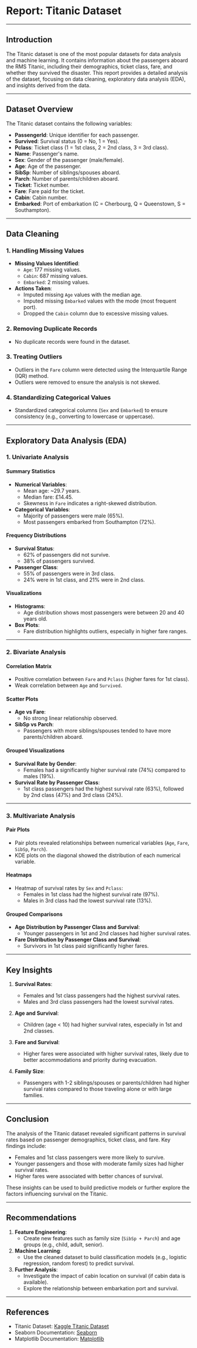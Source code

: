 # **Report: Titanic Dataset**

---

## **Introduction**
The Titanic dataset is one of the most popular datasets for data analysis and machine learning. It contains information about the passengers aboard the RMS Titanic, including their demographics, ticket class, fare, and whether they survived the disaster. This report provides a detailed analysis of the dataset, focusing on data cleaning, exploratory data analysis (EDA), and insights derived from the data.

---

## **Dataset Overview**
The Titanic dataset contains the following variables:
- **PassengerId**: Unique identifier for each passenger.
- **Survived**: Survival status (0 = No, 1 = Yes).
- **Pclass**: Ticket class (1 = 1st class, 2 = 2nd class, 3 = 3rd class).
- **Name**: Passenger's name.
- **Sex**: Gender of the passenger (male/female).
- **Age**: Age of the passenger.
- **SibSp**: Number of siblings/spouses aboard.
- **Parch**: Number of parents/children aboard.
- **Ticket**: Ticket number.
- **Fare**: Fare paid for the ticket.
- **Cabin**: Cabin number.
- **Embarked**: Port of embarkation (C = Cherbourg, Q = Queenstown, S = Southampton).

---

## **Data Cleaning**

### **1. Handling Missing Values**
- **Missing Values Identified**:
  - `Age`: 177 missing values.
  - `Cabin`: 687 missing values.
  - `Embarked`: 2 missing values.
- **Actions Taken**:
  - Imputed missing `Age` values with the median age.
  - Imputed missing `Embarked` values with the mode (most frequent port).
  - Dropped the `Cabin` column due to excessive missing values.

### **2. Removing Duplicate Records**
- No duplicate records were found in the dataset.

### **3. Treating Outliers**
- Outliers in the `Fare` column were detected using the Interquartile Range (IQR) method.
- Outliers were removed to ensure the analysis is not skewed.

### **4. Standardizing Categorical Values**
- Standardized categorical columns (`Sex` and `Embarked`) to ensure consistency (e.g., converting to lowercase or uppercase).

---

## **Exploratory Data Analysis (EDA)**

### **1. Univariate Analysis**
#### **Summary Statistics**
- **Numerical Variables**:
  - Mean age: ~29.7 years.
  - Median fare: £14.45.
  - Skewness in `Fare` indicates a right-skewed distribution.
- **Categorical Variables**:
  - Majority of passengers were male (65%).
  - Most passengers embarked from Southampton (72%).

#### **Frequency Distributions**
- **Survival Status**:
  - 62% of passengers did not survive.
  - 38% of passengers survived.
- **Passenger Class**:
  - 55% of passengers were in 3rd class.
  - 24% were in 1st class, and 21% were in 2nd class.

#### **Visualizations**
- **Histograms**:
  - Age distribution shows most passengers were between 20 and 40 years old.
- **Box Plots**:
  - Fare distribution highlights outliers, especially in higher fare ranges.

---

### **2. Bivariate Analysis**
#### **Correlation Matrix**
- Positive correlation between `Fare` and `Pclass` (higher fares for 1st class).
- Weak correlation between `Age` and `Survived`.

#### **Scatter Plots**
- **Age vs Fare**:
  - No strong linear relationship observed.
- **SibSp vs Parch**:
  - Passengers with more siblings/spouses tended to have more parents/children aboard.

#### **Grouped Visualizations**
- **Survival Rate by Gender**:
  - Females had a significantly higher survival rate (74%) compared to males (19%).
- **Survival Rate by Passenger Class**:
  - 1st class passengers had the highest survival rate (63%), followed by 2nd class (47%) and 3rd class (24%).

---

### **3. Multivariate Analysis**
#### **Pair Plots**
- Pair plots revealed relationships between numerical variables (`Age`, `Fare`, `SibSp`, `Parch`).
- KDE plots on the diagonal showed the distribution of each numerical variable.

#### **Heatmaps**
- Heatmap of survival rates by `Sex` and `Pclass`:
  - Females in 1st class had the highest survival rate (97%).
  - Males in 3rd class had the lowest survival rate (13%).

#### **Grouped Comparisons**
- **Age Distribution by Passenger Class and Survival**:
  - Younger passengers in 1st and 2nd classes had higher survival rates.
- **Fare Distribution by Passenger Class and Survival**:
  - Survivors in 1st class paid significantly higher fares.

---

## **Key Insights**
1. **Survival Rates**:
   - Females and 1st class passengers had the highest survival rates.
   - Males and 3rd class passengers had the lowest survival rates.

2. **Age and Survival**:
   - Children (age < 10) had higher survival rates, especially in 1st and 2nd classes.

3. **Fare and Survival**:
   - Higher fares were associated with higher survival rates, likely due to better accommodations and priority during evacuation.

4. **Family Size**:
   - Passengers with 1-2 siblings/spouses or parents/children had higher survival rates compared to those traveling alone or with large families.

---

## **Conclusion**
The analysis of the Titanic dataset revealed significant patterns in survival rates based on passenger demographics, ticket class, and fare. Key findings include:
- Females and 1st class passengers were more likely to survive.
- Younger passengers and those with moderate family sizes had higher survival rates.
- Higher fares were associated with better chances of survival.

These insights can be used to build predictive models or further explore the factors influencing survival on the Titanic.

---

## **Recommendations**
1. **Feature Engineering**:
   - Create new features such as family size (`SibSp + Parch`) and age groups (e.g., child, adult, senior).
2. **Machine Learning**:
   - Use the cleaned dataset to build classification models (e.g., logistic regression, random forest) to predict survival.
3. **Further Analysis**:
   - Investigate the impact of cabin location on survival (if cabin data is available).
   - Explore the relationship between embarkation port and survival.

---

## **References**
- Titanic Dataset: [Kaggle Titanic Dataset](https://www.kaggle.com/c/titanic/data)
- Seaborn Documentation: [Seaborn](https://seaborn.pydata.org/)
- Matplotlib Documentation: [Matplotlib](https://matplotlib.org/)
